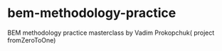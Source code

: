 # bem-methodology-practice
BEM methodology practice masterclass by Vadim Prokopchuk( project fromZeroToOne)

